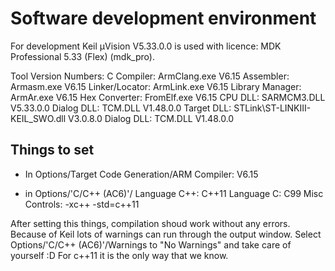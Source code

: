 # Software development environment

For development Keil µVision V5.33.0.0 is used with licence: MDK Professional 5.33 (Flex) (mdk_pro).

Tool Version Numbers:
C Compiler:         ArmClang.exe                        V6.15
Assembler:          Armasm.exe                          V6.15
Linker/Locator:     ArmLink.exe                         V6.15
Library Manager:    ArmAr.exe                           V6.15
Hex Converter:      FromElf.exe                         V6.15
CPU DLL:            SARMCM3.DLL                         V5.33.0.0
Dialog DLL:         TCM.DLL                             V1.48.0.0
Target DLL:         STLink\ST-LINKIII-KEIL_SWO.dll      V3.0.8.0
Dialog DLL:         TCM.DLL                             V1.48.0.0

## Things to set 
* In Options/Target
Code Generation/ARM Compiler: V6.15

* in Options/'C/C++ (AC6)'/
Language C++:   C++11
Language C:     C99 
Misc Controls:  -xc++ -std=c++11

After setting this things, compilation shoud work without any errors. Because of Keil lots of warnings can run through the output window. Select Options/'C/C++ (AC6)'/Warnings to "No Warnings" and take care of yourself :D For c++11 it is the only way that we know.
